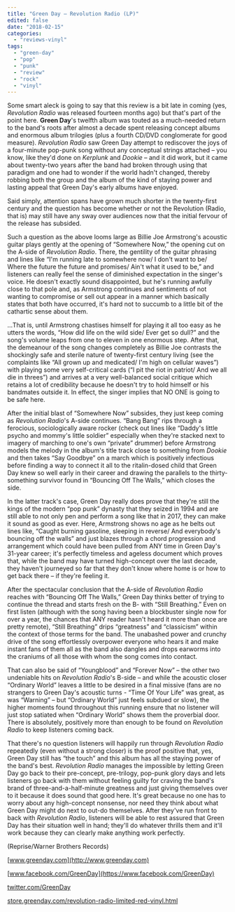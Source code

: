 ```yaml
---
title: "Green Day – Revolution Radio (LP)"
edited: false
date: "2018-02-15"
categories:
  - "reviews-vinyl"
tags:
  - "green-day"
  - "pop"
  - "punk"
  - "review"
  - "rock"
  - "vinyl"
---
```


Some smart aleck is going to say that this review is a bit late in coming (yes, _Revolution Radio_ was released fourteen months ago) but that's part of the point here. **Green Day**'s twelfth album was touted as a much-needed return to the band's roots after almost a decade spent releasing concept albums and enormous album trilogies (plus a fourth CD/DVD conglomerate for good measure). _Revolution Radio_ saw Green Day attempt to rediscover the joys of a four-minute pop-punk song without any conceptual strings attached – you know, like they'd done on _Kerplunk_ and _Dookie_ – and it did work, but it came about twenty-two years after the band had broken through using that paradigm and one had to wonder if the world hadn't changed, thereby robbing both the group and the album of the kind of staying power and lasting appeal that Green Day's early albums have enjoyed.

Said simply, attention spans have grown much shorter in the twenty-first century and the question has become whether or not the Revolution (Radio, that is) may still have any sway over audiences now that the initial fervour of the release has subsided.

Such a question as the above looms large as Billie Joe Armstrong's acoustic guitar plays gently at the opening of “Somewhere Now,” the opening cut on the A-side of _Revolution Radio_. There, the gentility of the guitar phrasing and lines like “I'm running late to somewhere now/ I don't want to be/ Where the future the future and promises/ Ain't what it used to be,” and listeners can really feel the sense of diminished expectation in the singer's voice. He doesn't exactly sound disappointed, but he's running awfully close to that pole and, as Armstrong continues and sentiments of not wanting to compromise or sell out appear in a manner which basically states that both have occurred, it's hard not to succumb to a little bit of the cathartic sense about them.

...That is, until Armstrong chastises himself for playing it all too easy as he utters the words, “How did life on the wild side/ Ever get so dull?” and the song's volume leaps from one to eleven in one enormous step. After that, the demeanour of the song changes completely as Billie Joe contrasts the shockingly safe and sterile nature of twenty-first century living (see the complaints like “All grown up and medicated/ I'm high on cellular waves”) with playing some very self-critical cards (“I pit the riot in patriot/ And we all die in threes”) and arrives at a very well-balanced social critique which retains a lot of credibility because he doesn't try to hold himself or his bandmates outside it. In effect, the singer implies that NO ONE is going to be safe here.

After the initial blast of “Somewhere Now” subsides, they just keep coming as _Revolution Radio_'s A-side continues. “Bang Bang” rips through a ferocious, sociologically aware rocker (check out lines like “Daddy's little psycho and mommy's little soldier” especially when they're stacked next to imagery of marching to one's own “private” drummer) before Armstrong models the melody in the album's title track close to something from _Dookie_ and then takes “Say Goodbye” on a march which is positively infectious before finding a way to connect it all to the ritalin-dosed child that Green Day knew so well early in their career and drawing the parallels to the thirty-something survivor found in “Bouncing Off The Walls,” which closes the side.

In the latter track's case, Green Day really does prove that they're still the kings of the modern “pop punk” dynasty that they seized in 1994 and are still able to not only pen and perform a song like that in 2017, they can make it sound as good as ever. Here, Armstrong shows no age as he belts out lines like, “Caught burning gasoline, sleeping in reverse/ And everybody's bouncing off the walls” and just blazes through a chord progression and arrangement which could have been pulled from ANY time in Green Day's 31-year career; it's perfectly timeless and ageless document which proves that, while the band may have turned high-concept over the last decade, they haven't journeyed so far that they don't know where home is or how to get back there – if they're feeling it.

After the spectacular conclusion that the A-side of _Revolution Radio_ reaches with “Bouncing Off The Walls,” Green Day thinks better of trying to continue the thread and starts fresh on the B- with “Still Breathing.” Even on first listen (although with the song having been a blockbuster single now for over a year, the chances that ANY reader hasn't heard it more than once are pretty remote), “Still Breathing” drips “greatness” and “classicism” within the context of those terms for the band. The unabashed power and crunchy drive of the song effortlessly overpower everyone who hears it and make instant fans of them all as the band also dangles and drops earworms into the craniums of all those with whom the song comes into contact.

That can also be said of “Youngblood” and “Forever Now” – the other two undeniable hits on _Revolution Radio_'s B-side – and while the acoustic closer “Ordinary World” leaves a little to be desired in a final missive (fans are no strangers to Green Day's acoustic turns - “Time Of Your Life” was great, as was “Warning” – but “Ordinary World” just feels subdued or slow), the higher moments found throughout this running ensure that no listener will just stop satiated when “Ordinary World” shows them the proverbial door. There is absolutely, positively more than enough to be found on _Revolution Radio_ to keep listeners coming back.

That there's no question listeners will happily run through _Revolution Radio_ repeatedly (even without a strong closer) is the proof positive that, yes, Green Day still has “the touch” and this album has all the staying power of the band's best. _Revolution Radio_ manages the impossible by letting Green Day go back to their pre-concept, pre-trilogy, pop-punk glory days and lets listeners go back with them without feeling guilty for craving the band's brand of three-and-a-half-minute greatness and just giving themselves over to it because it does sound that good here. It's great because no one has to worry about any high-concept nonsense, nor need they think about what Green Day might do next to out-do themselves. After they've run front to back with _Revolution Radio_, listeners will be able to rest assured that Green Day has their situation well in hand; they'll do whatever thrills them and it'll work because they can clearly make anything work perfectly.

(Reprise/Warner Brothers Records)

[www.greenday.com](http://www.greenday.com)

[www.facebook.com/GreenDay](https://www.facebook.com/GreenDay)

[twitter.com/GreenDay](https://twitter.com/GreenDay?ref_src=twsrc%5Egoogle%7Ctwcamp%5Eserp%7Ctwgr%5Eauthor%22%20%5Ct%20%22_blank)

[store.greenday.com/revolution-radio-limited-red-vinyl.html](http://store.greenday.com/revolution-radio-limited-red-vinyl.html)
